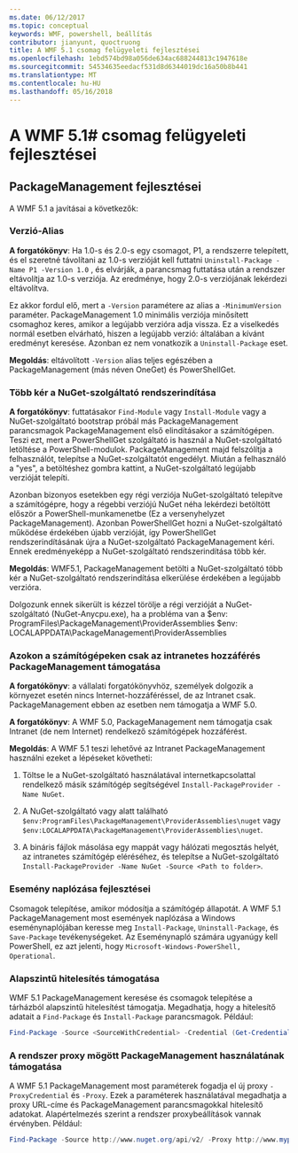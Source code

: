 ```yaml
---
ms.date: 06/12/2017
ms.topic: conceptual
keywords: WMF, powershell, beállítás
contributor: jianyunt, quoctruong
title: A WMF 5.1 csomag felügyeleti fejlesztései
ms.openlocfilehash: 1ebd574bd98a056de634ac688244813c1947618e
ms.sourcegitcommit: 54534635eedacf531d8d6344019dc16a50b8b441
ms.translationtype: MT
ms.contentlocale: hu-HU
ms.lasthandoff: 05/16/2018
---
```

# <a name="improvements-to-package-management-in-wmf-51"></a>A WMF 5.1# csomag felügyeleti fejlesztései

## <a name="improvements-in-packagemanagement"></a>PackageManagement fejlesztései ##
A WMF 5.1 a javításai a következők:

### <a name="version-alias"></a>Verzió-Alias

**A forgatókönyv**: Ha 1.0-s és 2.0-s egy csomagot, P1, a rendszerre telepített, és el szeretné távolítani az 1.0-s verzióját kell futtatni `Uninstall-Package -Name P1 -Version 1.0` , és elvárják, a parancsmag futtatása után a rendszer eltávolítja az 1.0-s verziója. Az eredménye, hogy 2.0-s verziójának lekérdezi eltávolítva.

Ez akkor fordul elő, mert a `-Version` paramétere az alias a `-MinimumVersion` paraméter. PackageManagement 1.0 minimális verziója minősített csomaghoz keres, amikor a legújabb verzióra adja vissza. Ez a viselkedés normál esetben elvárható, hiszen a legújabb verzió: általában a kívánt eredményt keresése. Azonban ez nem vonatkozik a `Uninstall-Package` eset.

**Megoldás**: eltávolított `-Version` alias teljes egészében a PackageManagement (más néven OneGet) és PowerShellGet.

### <a name="multiple-prompts-for-bootstrapping-the-nuget-provider"></a>Több kér a NuGet-szolgáltató rendszerindítása

**A forgatókönyv**: futtatásakor `Find-Module` vagy `Install-Module` vagy a NuGet-szolgáltató bootstrap próbál más PackageManagement parancsmagok PackageManagement első elindításakor a számítógépen. Teszi ezt, mert a PowerShellGet szolgáltató is használ a NuGet-szolgáltató letöltése a PowerShell-modulok. PackageManagement majd felszólítja a felhasználót, telepítse a NuGet-szolgáltatót engedélyt. Miután a felhasználó a "yes", a betöltéshez gombra kattint, a NuGet-szolgáltató legújabb verzióját telepíti.

Azonban bizonyos esetekben egy régi verziója NuGet-szolgáltató telepítve a számítógépre, hogy a régebbi verziójú NuGet néha lekérdezi betöltött először a PowerShell-munkamenetbe (Ez a versenyhelyzet PackageManagement). Azonban PowerShellGet hozni a NuGet-szolgáltató működése érdekében újabb verzióját, így PowerShellGet rendszerindításának újra a NuGet-szolgáltató PackageManagement kéri. Ennek eredményeképp a NuGet-szolgáltató rendszerindítása több kér.

**Megoldás**: WMF5.1, PackageManagement betölti a NuGet-szolgáltató több kér a NuGet-szolgáltató rendszerindítása elkerülése érdekében a legújabb verzióra.

Dolgozunk ennek sikerült is kézzel törölje a régi verzióját a NuGet-szolgáltató (NuGet-Anycpu.exe), ha a probléma van a $env: ProgramFiles\PackageManagement\ProviderAssemblies $env: LOCALAPPDATA\PackageManagement\ProviderAssemblies


### <a name="support-for-packagemanagement-on-computers-with-intranet-access-only"></a>Azokon a számítógépeken csak az intranetes hozzáférés PackageManagement támogatása

**A forgatókönyv**: a vállalati forgatókönyvhöz, személyek dolgozik a környezet esetén nincs Internet-hozzáféréssel, de az Intranet csak. PackageManagement ebben az esetben nem támogatja a WMF 5.0.

**A forgatókönyv**: A WMF 5.0, PackageManagement nem támogatja csak Intranet (de nem Internet) rendelkező számítógépek hozzáférést.

**Megoldás**: A WMF 5.1 teszi lehetővé az Intranet PackageManagement használni ezeket a lépéseket követheti:

1. Töltse le a NuGet-szolgáltató használatával internetkapcsolattal rendelkező másik számítógép segítségével `Install-PackageProvider -Name NuGet`.

2. A NuGet-szolgáltató vagy alatt található `$env:ProgramFiles\PackageManagement\ProviderAssemblies\nuget` vagy `$env:LOCALAPPDATA\PackageManagement\ProviderAssemblies\nuget`.

3. A bináris fájlok másolása egy mappát vagy hálózati megosztás helyét, az intranetes számítógép eléréséhez, és telepítse a NuGet-szolgáltató `Install-PackageProvider -Name NuGet -Source <Path to folder>`.


### <a name="event-logging-improvements"></a>Esemény naplózása fejlesztései

Csomagok telepítése, amikor módosítja a számítógép állapotát. A WMF 5.1 PackageManagement most események naplózása a Windows eseménynaplójában keresse meg `Install-Package`, `Uninstall-Package`, és `Save-Package` tevékenységeket. Az Eseménynapló számára ugyanúgy kell PowerShell, ez azt jelenti, hogy `Microsoft-Windows-PowerShell, Operational`.

### <a name="support-for-basic-authentication"></a>Alapszintű hitelesítés támogatása

WMF 5.1 PackageManagement keresése és csomagok telepítése a tárházból alapszintű hitelesítést támogatja. Megadhatja, hogy a hitelesítő adatait a `Find-Package` és `Install-Package` parancsmagok. Például:

``` PowerShell
Find-Package -Source <SourceWithCredential> -Credential (Get-Credential)
```
### <a name="support-for-using-packagemanagement-behind-a-proxy"></a>A rendszer proxy mögött PackageManagement használatának támogatása

A WMF 5.1 PackageManagement most paraméterek fogadja el új proxy `-ProxyCredential` és `-Proxy`. Ezek a paraméterek használatával megadhatja a proxy URL-címe és PackageManagement parancsmagokkal hitelesítő adatokat. Alapértelmezés szerint a rendszer proxybeállítások vannak érvényben. Például:

``` PowerShell
Find-Package -Source http://www.nuget.org/api/v2/ -Proxy http://www.myproxyserver.com -ProxyCredential (Get-Credential)
```
